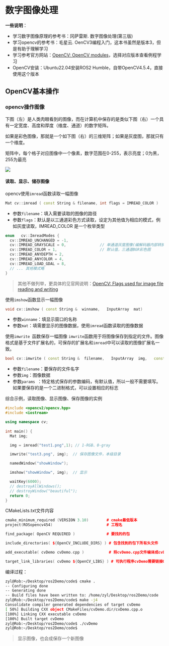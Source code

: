 # 数字图像处理



**一些说明**：

- 学习数字图像原理的参考书：冈萨雷斯. 数字图像处理(第三版)
- 学习opencv的参考书：毛星云. OenCV3编程入门，这本书虽然是版本3，但是有助于理解学习
- 学习参考官方网站：[OpenCV: OpenCV modules](https://docs.opencv.org/4.5.4/index.html)，选择对应版本查看例程学习
- OpenCV安装：Ubuntu22.04安装ROS2 Humble，自带OpenCV4.5.4，直接使用这个版本





## OpenCV基本操作

### opencv操作图像





下图（左）是人类肉眼看到的图像，而在计算机中保存的是类似下图（右）一个具有一定宽度、高度和厚度（维度、通道）的数字矩阵。

如果是彩色图像，那就是一个如下图（右）的三维矩阵；如果是灰度图，那就只有一个维度。

矩阵中，每个格子对应图像中一个像素，数字范围在0-255，表示亮度；0为黑，255为最亮

![](https://secure-bigfile.wostatic.cn/static/4WwAeKnvkbbTUiYn5cPyAU/test.png?auth_key=1720670173-ugp3nnd3wsYyi3zA57JujW-0-ee0eac6947c658833297dcb79560875f)



#### 读取、显示、储存图像
opencv使用`imread`函数读取一幅图像
```cpp
Mat cv::imread ( const String & filename, int flags = IMREAD_COLOR ) 
```
- 参数`filename`：填入需要读取的图像的路径
- 参数`flags`：默认是以三通道彩色方式读取，设定为其他值为相应的模式，例如灰度读取，IMREAD_COLOR 是一个枚举类型

```c++
enum   cv::ImreadModes {
  cv::IMREAD_UNCHANGED = -1,
  cv::IMREAD_GRAYSCALE = 0,               // 单通道灰度图像(编解码器内部转换)
  cv::IMREAD_COLOR = 1,                   // 默认值，三通道BGR彩色图
  cv::IMREAD_ANYDEPTH = 2,
  cv::IMREAD_ANYCOLOR = 4,
  cv::IMREAD_LOAD_GDAL = 8,
  // ... 其他模式略
} 
```

> 其他不做列举，更具体的见官网说明：[OpenCV: Flags used for image file reading and writing](https://docs.opencv.org/4.5.4/d8/d6a/group__imgcodecs__flags.html#gga61d9b0126a3e57d9277ac48327799c80af660544735200cbe942eea09232eb822)



使用`imshow`函数显示一幅图像

```cpp
void cv::imshow ( const String &  winname,   InputArray  mat) 
```
- 参数`winname`：填显示窗口的名称
- 参数`mat`：填需要显示的图像数据，使用`imread`函数读取的图像数据



使用`imwrite `函数保存一幅图像
`imwrite`函数用于将图像保存到指定的文件。图像格式是基于文件扩展名的，可保存的扩展名和`imread`中可以读取的图像扩展名一致。
```C++
bool cv::imwrite ( const String &  filename,   InputArray  img,   const std::vector< int > &  params = std::vector< int >()) 
```
- 参数`filename`：要保存的文件名字
- 参数`img`：图像数据
- 参数`params `：特定格式保存的参数编码，有默认值，所以一般不需要填写。如果要保存的是一个二进制格式，可以设置相应的标志



综合示例，读取图像、显示图像、保存图像的实例

```cpp
#include <opencv2/opencv.hpp>
#include <iostream>

using namespace cv;
 
int main() {
  Mat img;

  img = imread("test1.png",1); // 1-RGB、0-gray

  imwrite("test3.png", img);  // 保存图像文件，本级目录

  namedWindow("showWindow");

  imshow("showWindow", img);  // 显示

  waitKey(6000);
  // destroyAllWindows(); 
  // destroyWindow("beautiful");
  return 0;
}

```



CMakeLists.txt文件内容

```c++
cmake_minimum_required (VERSION 3.10)        # cmake最低版本
project(ROSopencv454)                        # 工程名

find_package( OpenCV REQUIRED )              # 要找的的包

include_directories( ${OpenCV_INCLUDE_DIRS} ) # 包含找到的包下所有头文件

add_executable( cvDemo cvDemo.cpp )           # 将cvDemo.cpp文件编译成cvDemo可执行程序

target_link_libraries( cvDemo ${OpenCV_LIBS} ) # 可执行程序cvDemo需要链接OpenCv的库

```



编译过程：

```Bash
zyl@Rob:~/Desktop/ros2Demo/code$ cmake .
-- Configuring done
-- Generating done
-- Build files have been written to: /home/zyl/Desktop/ros2Demo/code
zyl@Rob:~/Desktop/ros2Demo/code$ make -j4
Consolidate compiler generated dependencies of target cvDemo
[ 50%] Building CXX object CMakeFiles/cvDemo.dir/cvDemo.cpp.o
[100%] Linking CXX executable cvDemo
[100%] Built target cvDemo
zyl@Rob:~/Desktop/ros2Demo/code$ ./cvDemo 
zyl@Rob:~/Desktop/ros2Demo/code$ 
```

> 显示图像，也会成保存一个新图像







